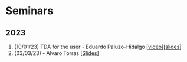# Seminars

## 2023

1. (10/01/23) TDA for the user - Eduardo Paluzo-Hidalgo [[video](https://youtu.be/oKTFXcIR7PY)][[slides](https://github.com/Cimagroup/Seminars/blob/main/Slides/CMG_S1_TDA_for_the_user.pdf)]
2. (03/03/23) - Alvaro Torras [[Slides]()]
